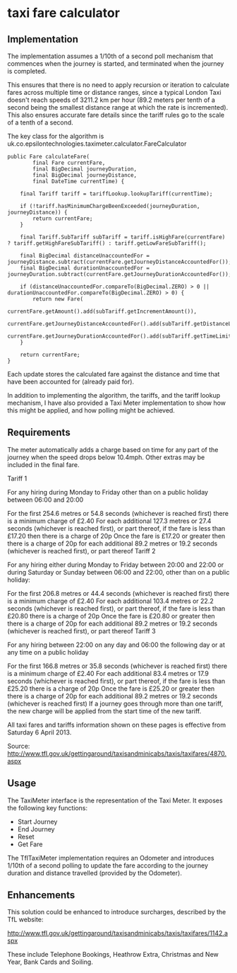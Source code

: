 
taxi fare calculator
=======

Implementation
--------------

The implementation assumes a 1/10th of a second poll mechanism that commences when the journey is started, and
terminated when the journey is completed.

This ensures that there is no need to apply recursion or iteration to calculate fares across multiple time or distance
ranges, since a typical London Taxi doesn't reach speeds of 3211.2 km per hour (89.2 meters per tenth of a second being
the smallest distance range at which the rate is incremented). This also ensures accurate fare details since the
tariff rules go to the scale of a tenth of a second.

The key class for the algorithm is uk.co.epsilontechnologies.taximeter.calculator.FareCalculator


    public Fare calculateFare(
            final Fare currentFare,
            final BigDecimal journeyDuration,
            final BigDecimal journeyDistance,
            final DateTime currentTime) {

        final Tariff tariff = tariffLookup.lookupTariff(currentTime);

        if (!tariff.hasMinimumChargeBeenExceeded(journeyDuration, journeyDistance)) {
            return currentFare;
        }

        final Tariff.SubTariff subTariff = tariff.isHighFare(currentFare) ? tariff.getHighFareSubTariff() : tariff.getLowFareSubTariff();

        final BigDecimal distanceUnaccountedFor = journeyDistance.subtract(currentFare.getJourneyDistanceAccountedFor());
        final BigDecimal durationUnaccountedFor = journeyDuration.subtract(currentFare.getJourneyDurationAccountedFor());

        if (distanceUnaccountedFor.compareTo(BigDecimal.ZERO) > 0 || durationUnaccountedFor.compareTo(BigDecimal.ZERO) > 0) {
            return new Fare(
                    currentFare.getAmount().add(subTariff.getIncrementAmount()),
                    currentFare.getJourneyDistanceAccountedFor().add(subTariff.getDistanceLimit()),
                    currentFare.getJourneyDurationAccountedFor().add(subTariff.getTimeLimit()));
        }

        return currentFare;
    }


Each update stores the calculated fare against the distance and time that have been accounted for (already paid for).

In addition to implementing the algorithm, the tariffs, and the tariff lookup mechanism, I have also provided a
Taxi Meter implementation to show how this might be applied, and how polling might be achieved.


Requirements
------------

The meter automatically adds a charge based on time for any part of the journey when the speed drops below 10.4mph. Other extras may be included in the final fare.

Tariff 1

For any hiring during Monday to Friday other than on a public holiday between 06:00 and 20:00

For the first 254.6 metres or 54.8 seconds (whichever is reached first) there is a minimum charge of £2.40
For each additional 127.3 metres or 27.4 seconds (whichever is reached first), or part thereof, if the fare is less than £17.20 then there is a charge of 20p
Once the fare is £17.20 or greater then there is a charge of 20p for each additional 89.2 metres or 19.2 seconds (whichever is reached first), or part thereof
Tariff 2

For any hiring either during Monday to Friday between 20:00 and 22:00 or during Saturday or Sunday between 06:00 and 22:00, other than on a public holiday:

For the first 206.8 metres or 44.4 seconds (whichever is reached first) there is a minimum charge of £2.40
For each additional 103.4 metres or 22.2 seconds (whichever is reached first), or part thereof, if the fare is less than £20.80 there is a charge of 20p
Once the fare is £20.80 or greater then there is a charge of 20p for each additional 89.2 metres or 19.2 seconds (whichever is reached first), or part thereof
Tariff 3

For any hiring between 22:00 on any day and 06:00 the following day or at any time on a public holiday

For the first 166.8 metres or 35.8 seconds (whichever is reached first) there is a minimum charge of £2.40
For each additional 83.4 metres or 17.9 seconds (whichever is reached first), or part thereof, if the fare is less than £25.20 there is a charge of 20p
Once the fare is £25.20 or greater then there is a charge of 20p for each additional 89.2 metres or 19.2 seconds (whichever is reached first)
If a journey goes through more than one tariff, the new charge will be applied from the start time of the new tariff.

All taxi fares and tariffs information shown on these pages is effective from Saturday 6 April 2013.

Source: http://www.tfl.gov.uk/gettingaround/taxisandminicabs/taxis/taxifares/4870.aspx


Usage
-----

The TaxiMeter interface is the representation of the Taxi Meter. It exposes the following
key functions:

 - Start Journey
 - End Journey
 - Reset
 - Get Fare

The TflTaxiMeter implementation requires an Odometer and introduces 1/10th of a second polling to update the fare
according to the journey duration and distance travelled (provided by the Odometer).


Enhancements
------------

This solution could be enhanced to introduce surcharges, described by the TfL website:

http://www.tfl.gov.uk/gettingaround/taxisandminicabs/taxis/taxifares/1142.aspx

These include Telephone Bookings, Heathrow Extra, Christmas and New Year, Bank Cards and Soiling.